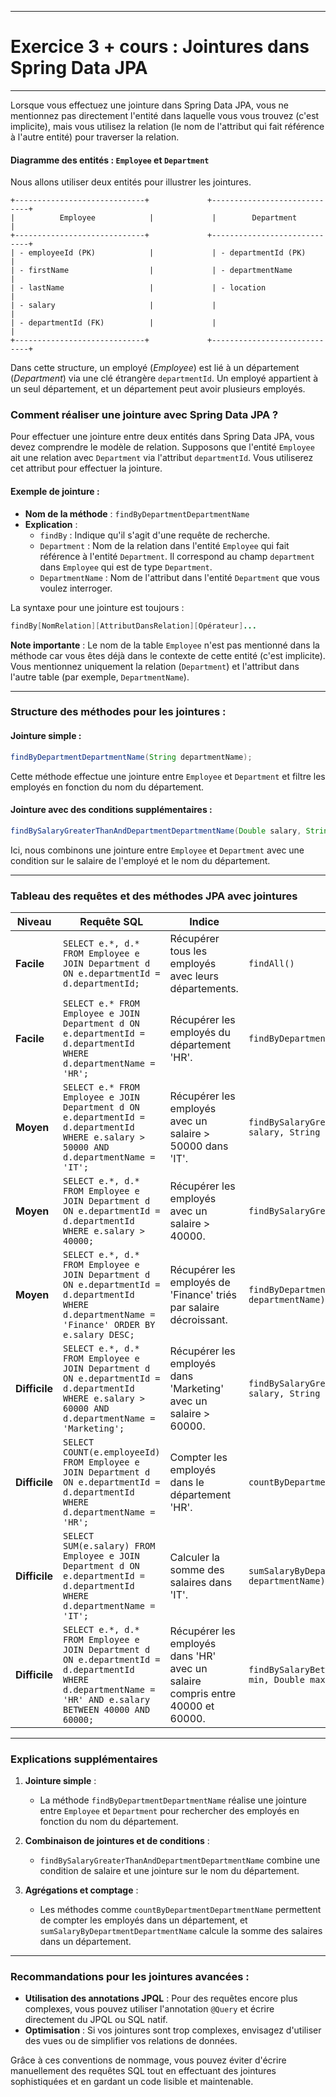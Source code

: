 
-------------------------
# Exercice 3 + cours :  Jointures dans Spring Data JPA 
-------------------------

Lorsque vous effectuez une jointure dans Spring Data JPA, vous ne mentionnez pas directement l'entité dans laquelle vous vous trouvez (c'est implicite), mais vous utilisez la relation (le nom de l'attribut qui fait référence à l'autre entité) pour traverser la relation.

#### Diagramme des entités : `Employee` et `Department`

Nous allons utiliser deux entités pour illustrer les jointures.

```
+-----------------------------+             +-----------------------------+
|          Employee            |             |        Department           |
+-----------------------------+             +-----------------------------+
| - employeeId (PK)            |             | - departmentId (PK)          |
| - firstName                  |             | - departmentName             |
| - lastName                   |             | - location                   |
| - salary                     |             |                             |
| - departmentId (FK)          |             |                             |
+-----------------------------+             +-----------------------------+
```

Dans cette structure, un employé (*Employee*) est lié à un département (*Department*) via une clé étrangère `departmentId`. Un employé appartient à un seul département, et un département peut avoir plusieurs employés.

### Comment réaliser une jointure avec Spring Data JPA ?

Pour effectuer une jointure entre deux entités dans Spring Data JPA, vous devez comprendre le modèle de relation. Supposons que l'entité `Employee` ait une relation avec `Department` via l'attribut `departmentId`. Vous utiliserez cet attribut pour effectuer la jointure.

#### Exemple de jointure :

- **Nom de la méthode** : `findByDepartmentDepartmentName`
- **Explication** :
  - `findBy` : Indique qu'il s'agit d'une requête de recherche.
  - `Department` : Nom de la relation dans l'entité `Employee` qui fait référence à l'entité `Department`. Il correspond au champ `department` dans `Employee` qui est de type `Department`.
  - `DepartmentName` : Nom de l'attribut dans l'entité `Department` que vous voulez interroger.

La syntaxe pour une jointure est toujours :  
```java
findBy[NomRelation][AttributDansRelation][Opérateur]...
```

**Note importante** : Le nom de la table `Employee` n'est pas mentionné dans la méthode car vous êtes déjà dans le contexte de cette entité (c'est implicite). Vous mentionnez uniquement la relation (`Department`) et l'attribut dans l'autre table (par exemple, `DepartmentName`).

---

### Structure des méthodes pour les jointures :

#### Jointure simple :

```java
findByDepartmentDepartmentName(String departmentName);
```
Cette méthode effectue une jointure entre `Employee` et `Department` et filtre les employés en fonction du nom du département.

#### Jointure avec des conditions supplémentaires :

```java
findBySalaryGreaterThanAndDepartmentDepartmentName(Double salary, String departmentName);
```
Ici, nous combinons une jointure entre `Employee` et `Department` avec une condition sur le salaire de l'employé et le nom du département.

---

### Tableau des requêtes et des méthodes JPA avec jointures

| **Niveau**   | **Requête SQL**                                                                                                                                  | **Indice**                                                          | **Nom de la méthode JPA**              |
|--------------|--------------------------------------------------------------------------------------------------------------------------------------------------|----------------------------------------------------------------------|-----------------------------------------|
| **Facile**   | `SELECT e.*, d.* FROM Employee e JOIN Department d ON e.departmentId = d.departmentId;`                                                            | Récupérer tous les employés avec leurs départements.                  | `findAll()`                             |
| **Facile**   | `SELECT e.* FROM Employee e JOIN Department d ON e.departmentId = d.departmentId WHERE d.departmentName = 'HR';`                                    | Récupérer les employés du département 'HR'.                           | `findByDepartmentDepartmentName(String departmentName)` |
| **Moyen**    | `SELECT e.* FROM Employee e JOIN Department d ON e.departmentId = d.departmentId WHERE e.salary > 50000 AND d.departmentName = 'IT';`               | Récupérer les employés avec un salaire > 50000 dans 'IT'.             | `findBySalaryGreaterThanAndDepartmentDepartmentName(Double salary, String departmentName)` |
| **Moyen**    | `SELECT e.*, d.* FROM Employee e JOIN Department d ON e.departmentId = d.departmentId WHERE e.salary > 40000;`                                      | Récupérer les employés avec un salaire > 40000.                       | `findBySalaryGreaterThan(Double salary)` |
| **Moyen**    | `SELECT e.*, d.* FROM Employee e JOIN Department d ON e.departmentId = d.departmentId WHERE d.departmentName = 'Finance' ORDER BY e.salary DESC;`   | Récupérer les employés de 'Finance' triés par salaire décroissant.    | `findByDepartmentDepartmentNameOrderBySalaryDesc(String departmentName)` |
| **Difficile**| `SELECT e.*, d.* FROM Employee e JOIN Department d ON e.departmentId = d.departmentId WHERE e.salary > 60000 AND d.departmentName = 'Marketing';`   | Récupérer les employés dans 'Marketing' avec un salaire > 60000.      | `findBySalaryGreaterThanAndDepartmentDepartmentName(Double salary, String departmentName)` |
| **Difficile**| `SELECT COUNT(e.employeeId) FROM Employee e JOIN Department d ON e.departmentId = d.departmentId WHERE d.departmentName = 'HR';`                   | Compter les employés dans le département 'HR'.                        | `countByDepartmentDepartmentName(String departmentName)` |
| **Difficile**| `SELECT SUM(e.salary) FROM Employee e JOIN Department d ON e.departmentId = d.departmentId WHERE d.departmentName = 'IT';`                         | Calculer la somme des salaires dans 'IT'.                             | `sumSalaryByDepartmentDepartmentName(String departmentName)` |
| **Difficile**| `SELECT e.*, d.* FROM Employee e JOIN Department d ON e.departmentId = d.departmentId WHERE d.departmentName = 'HR' AND e.salary BETWEEN 40000 AND 60000;` | Récupérer les employés dans 'HR' avec un salaire compris entre 40000 et 60000. | `findBySalaryBetweenAndDepartmentDepartmentName(Double min, Double max, String departmentName)` |

---

### Explications supplémentaires

1. **Jointure simple** :
   - La méthode `findByDepartmentDepartmentName` réalise une jointure entre `Employee` et `Department` pour rechercher des employés en fonction du nom du département.

2. **Combinaison de jointures et de conditions** :
   - `findBySalaryGreaterThanAndDepartmentDepartmentName` combine une condition de salaire et une jointure sur le nom du département.

3. **Agrégations et comptage** :
   - Les méthodes comme `countByDepartmentDepartmentName` permettent de compter les employés dans un département, et `sumSalaryByDepartmentDepartmentName` calcule la somme des salaires dans un département.

---

### Recommandations pour les jointures avancées :
- **Utilisation des annotations JPQL** : Pour des requêtes encore plus complexes, vous pouvez utiliser l'annotation `@Query` et écrire directement du JPQL ou SQL natif.
- **Optimisation** : Si vos jointures sont trop complexes, envisagez d'utiliser des vues ou de simplifier vos relations de données.

Grâce à ces conventions de nommage, vous pouvez éviter d'écrire manuellement des requêtes SQL tout en effectuant des jointures sophistiquées et en gardant un code lisible et maintenable.














